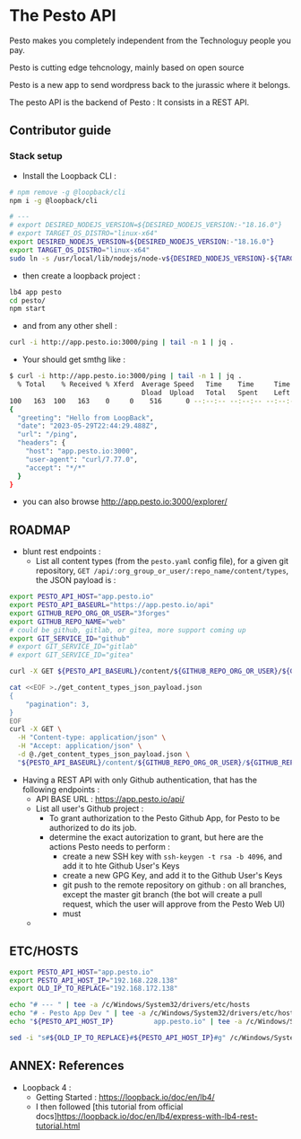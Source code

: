 # The Pesto API


Pesto makes you completely independent from the Technologuy people you pay.

Pesto is cutting edge tehcnology, mainly based on open source

Pesto is a new app to send wordpress back to the jurassic where it belongs.


The pesto API is the backend of Pesto : It consists in a REST API. 


## Contributor guide

### Stack setup

* Install the Loopback CLI : 

```bash
# npm remove -g @loopback/cli
npm i -g @loopback/cli

# ---
# export DESIRED_NODEJS_VERSION=${DESIRED_NODEJS_VERSION:-"18.16.0"}
# export TARGET_OS_DISTRO="linux-x64"
export DESIRED_NODEJS_VERSION=${DESIRED_NODEJS_VERSION:-"18.16.0"}
export TARGET_OS_DISTRO="linux-x64"
sudo ln -s /usr/local/lib/nodejs/node-v${DESIRED_NODEJS_VERSION}-${TARGET_OS_DISTRO}/lib/node_modules/@loopback/cli/bin/cli-main.js /usr/local/bin/lb4

```
* then create a loopback project : 

```bash
lb4 app pesto
cd pesto/
npm start
```
* and from any other shell : 

```bash
curl -i http://app.pesto.io:3000/ping | tail -n 1 | jq .
```
* Your should get smthg like : 
```bash
$ curl -i http://app.pesto.io:3000/ping | tail -n 1 | jq .
  % Total    % Received % Xferd  Average Speed   Time    Time     Time  Current
                                 Dload  Upload   Total   Spent    Left  Speed
100   163  100   163    0     0    516      0 --:--:-- --:--:-- --:--:--   517
{
  "greeting": "Hello from LoopBack",
  "date": "2023-05-29T22:44:29.488Z",
  "url": "/ping",
  "headers": {
    "host": "app.pesto.io:3000",
    "user-agent": "curl/7.77.0",
    "accept": "*/*"
  }
}

```

* you can also browse http://app.pesto.io:3000/explorer/


## ROADMAP

* blunt rest endpoints : 
  * List all content types (from the `pesto.yaml` config file), for a given git repository, `GET /api/:org_group_or_user/:repo_name/content/types`, the JSON payload is : 

```bash
export PESTO_API_HOST="app.pesto.io"
export PESTO_API_BASEURL="https://app.pesto.io/api"
export GITHUB_REPO_ORG_OR_USER="3forges"
export GITHUB_REPO_NAME="web"
# could be github, gitlab, or gitea, more support coming up
export GIT_SERVICE_ID="github"
# export GIT_SERVICE_ID="gitlab"
# export GIT_SERVICE_ID="gitea"

curl -X GET ${PESTO_API_BASEURL}/content/${GITHUB_REPO_ORG_OR_USER}/${GITHUB_REPO_NAME}/types?pagination=3

cat <<EOF >./get_content_types_json_payload.json
{
    "pagination": 3,
}
EOF
curl -X GET \
  -H "Content-type: application/json" \
  -H "Accept: application/json" \
  -d @./get_content_types_json_payload.json \
  "${PESTO_API_BASEURL}/content/${GITHUB_REPO_ORG_OR_USER}/${GITHUB_REPO_NAME}/types?pagination=3"

``` 


* Having a REST API with only Github authentication, that has the following endpoints : 
  * API BASE URL : https://app.pesto.io/api/
  * List all user's Github project : 
    * To grant authorization to the Pesto Github App, for Pesto to be authorized to do its job.
    * determine the exact autorization to grant, but here are the actions Pesto needs to perform : 
      * create a new SSH key with `ssh-keygen -t rsa -b 4096`, and add it to hte Github User's Keys
      * create a new GPG Key, and add it to the Github User's Keys 
      * git push to the remote repository on github : on all branches, except the master git branch (the bot will create a pull request, which the user will approve from the Pesto Web UI) 
      * must 
  * 

## ETC/HOSTS

```bash
export PESTO_API_HOST="app.pesto.io"
export PESTO_API_HOST_IP="192.168.228.138"
export OLD_IP_TO_REPLACE="192.168.172.138"

echo "# --- " | tee -a /c/Windows/System32/drivers/etc/hosts
echo "# - Pesto App Dev " | tee -a /c/Windows/System32/drivers/etc/hosts
echo "${PESTO_API_HOST_IP}          app.pesto.io" | tee -a /c/Windows/System32/drivers/etc/hosts

sed -i "s#${OLD_IP_TO_REPLACE}#${PESTO_API_HOST_IP}#g" /c/Windows/System32/drivers/etc/hosts

```

## ANNEX: References

* Loopback 4 : 
  * Getting Started : https://loopback.io/doc/en/lb4/
  * I then followed [this tutorial from official docs]https://loopback.io/doc/en/lb4/express-with-lb4-rest-tutorial.html
